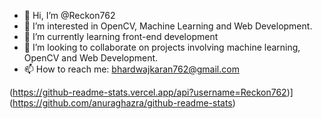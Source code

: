 - 👋 Hi, I’m @Reckon762
- 👀 I’m interested in OpenCV, Machine Learning and Web Development.
- 🌱 I’m currently learning front-end development
- 💞️ I’m looking to collaborate on projects involving machine learning, OpenCV and Web Development.
- 📫 How to reach me: bhardwajkaran762@gmail.com 

<!---
Reckon762/Reckon762 is a ✨ special ✨ repository because its `README.md` (this file) appears on your GitHub profile.
You can click the Preview link to take a look at your changes.
--->

(https://github-readme-stats.vercel.app/api?username=Reckon762)](https://github.com/anuraghazra/github-readme-stats)
